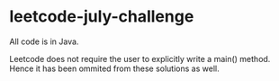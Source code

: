 # leetcode-july-challenge
All code is in Java.

Leetcode does not require the user to explicitly write a main() method. Hence it has been ommited from these solutions as well.
